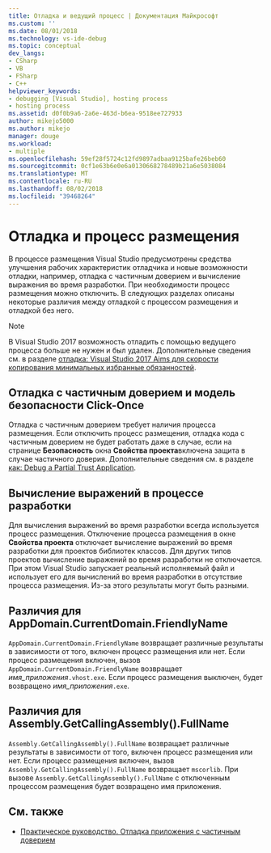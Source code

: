 ```yaml
---
title: Отладка и ведущий процесс | Документация Майкрософт
ms.custom: ''
ms.date: 08/01/2018
ms.technology: vs-ide-debug
ms.topic: conceptual
dev_langs:
- CSharp
- VB
- FSharp
- C++
helpviewer_keywords:
- debugging [Visual Studio], hosting process
- hosting process
ms.assetid: d0f0b9a6-2a6e-463d-b6ea-9518ee727933
author: mikejo5000
ms.author: mikejo
manager: douge
ms.workload:
- multiple
ms.openlocfilehash: 59ef28f5724c12fd9897adbaa9125bafe26beb60
ms.sourcegitcommit: 0cf1e63b6e0e6a0130668278489b21a6e5038084
ms.translationtype: MT
ms.contentlocale: ru-RU
ms.lasthandoff: 08/02/2018
ms.locfileid: "39468264"
---
```

# <a name="debugging-and-the-hosting-process"></a>Отладка и процесс размещения
В процессе размещения Visual Studio предусмотрены средства улучшения рабочих характеристик отладчика и новые возможности отладки, например, отладка с частичным доверием и вычисление выражения во время разработки. При необходимости процесс размещения можно отключить. В следующих разделах описаны некоторые различия между отладкой с процессом размещения и отладкой без него.

> [!NOTE]
> В Visual Studio 2017 возможность отладить с помощью ведущего процесса больше не нужен и был удален. Дополнительные сведения см. в разделе [отладка: Visual Studio 2017 Aims для скорости копирования минимальных избранные обязанностей](https://vslive.com/Blogs/News-and-Tips/2017/02/Debugging-Visual-Studio-2017-aims-to-speed-up-your-least-favorite-job.aspx).

## <a name="partial-trust-debugging-and-click-once-security"></a>Отладка с частичным доверием и модель безопасности Click-Once
 Отладка с частичным доверием требует наличия процесса размещения. Если отключить процесс размещения, отладка кода с частичным доверием не будет работать даже в случае, если на странице **Безопасность** окна **Свойства проекта**включена защита в случае частичного доверия. Дополнительные сведения см. в разделе [как: Debug a Partial Trust Application](../debugger/how-to-debug-a-partial-trust-application.md).

## <a name="design-time-expression-evaluation"></a>Вычисление выражений в процессе разработки
 Для вычисления выражений во время разработки всегда используется процесс размещения. Отключение процесса размещения в окне **Свойства проекта** отключает вычисление выражений во время разработки для проектов библиотек классов. Для других типов проектов вычисление выражений во время разработки не отключается. При этом Visual Studio запускает реальный исполняемый файл и использует его для вычислений во время разработки в отсутствие процесса размещения. Из-за этого результаты могут быть разными.

## <a name="appdomaincurrentdomainfriendlyname-differences"></a>Различия для AppDomain.CurrentDomain.FriendlyName
 `AppDomain.CurrentDomain.FriendlyName` возвращает различные результаты в зависимости от того, включен процесс размещения или нет. Если процесс размещения включен, вызов `AppDomain.CurrentDomain.FriendlyName` возвращает *имя_приложения*`.vhost.exe`. Если процесс размещения выключен, будет возвращено *имя_приложения*`.exe`.

## <a name="assemblygetcallingassemblyfullname-differences"></a>Различия для Assembly.GetCallingAssembly().FullName
 `Assembly.GetCallingAssembly().FullName` возвращает различные результаты в зависимости от того, включен процесс размещения или нет. Если процесс размещения включен, вызов `Assembly.GetCallingAssembly().FullName` возвращает `mscorlib`. При вызове `Assembly.GetCallingAssembly().FullName` с отключенным процессом размещения будет возвращено имя приложения.

## <a name="see-also"></a>См. также

- [Практическое руководство. Отладка приложения с частичным доверием](../debugger/how-to-debug-a-partial-trust-application.md)
